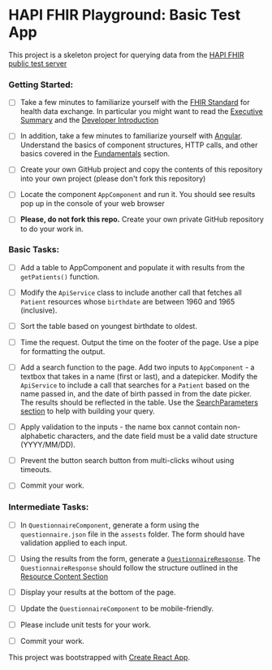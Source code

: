 # HAPI FHIR Playground: Basic Test App

This project is a skeleton project for querying data from the [HAPI FHIR public test server](http://hapi.fhir.org/baseR4)

### Getting Started:

- [ ] Take a few minutes to familiarize yourself with the [FHIR Standard](http://hl7.org/fhir/) for health data exchange. In particular you might want to read the [Executive Summary](http://hl7.org/fhir/summary.html) and the [Developer Introduction](http://hl7.org/fhir/overview-dev.html)

- [ ] In addition, take a few minutes to familiarize yourself with [Angular](https://angular.io/docs). Understand the basics of component structures, HTTP calls, and other basics covered in the [Fundamentals](https://angular.io/guide/architecture) section.

- [ ] Create your own GitHub project and copy the contents of this repository into your own project (please don't fork this repository)

- [ ] Locate the component `AppComponent` and run it. You should see results pop up in the console of your web browser

- [ ] **Please, do not fork this repo.** Create your own private GitHub repository to do your work in.

### Basic Tasks:

- [ ] Add a table to AppComponent and populate it with results from the `getPatients()` function.

- [ ] Modify the `ApiService` class to include another call that fetches all `Patient` resources whose `birthdate` are between 1960 and 1965 (inclusive).

- [ ] Sort the table based on youngest birthdate to oldest.

- [ ] Time the request. Output the time on the footer of the page. Use a pipe for formatting the output.

- [ ] Add a search function to the page. Add two inputs to `AppComponent` - a textbox that takes in a name (first or last), and a datepicker. Modify the `ApiService` to include a call that searches for a `Patient` based on the name passed in, and the date of birth passed in from the date picker. The results should be reflected in the table. Use the [SearchParameters section](https://www.hl7.org/fhir/patient.html#search) to help with building your query.

- [ ] Apply validation to the inputs - the name box cannot contain non-alphabetic characters, and the date field must be a valid date structure (YYYY/MM/DD).

- [ ] Prevent the button search button from multi-clicks wihout using timeouts.

- [ ] Commit your work.

### Intermediate Tasks:

- [ ] In `QuestionnaireComponent`, generate a form using the `questionnaire.json` file in the `assests` folder. The form should have validation applied to each input.

- [ ] Using the results from the form, generate a [`QuestionnaireResponse`](https://www.hl7.org/fhir/questionnaireresponse.html). The `QuestionnaireResponse` should follow the structure outlined in the [Resource Content Section](https://www.hl7.org/fhir/questionnaireresponse.html#resource)

- [ ] Display your results at the bottom of the page.

- [ ] Update the `QuestionnaireComponent` to be mobile-friendly.

- [ ] Please include unit tests for your work.

- [ ] Commit your work.

This project was bootstrapped with [Create React App](https://github.com/facebook/create-react-app).
